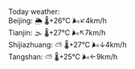 Today weather:  
Beijing: 🌦   🌡️+26°C 🌬️↙4km/h  
Tianjin: 🌫  🌡️+27°C 🌬️↖7km/h  
Shijiazhuang: ⛅️  🌡️+27°C 🌬️↓4km/h  
Tangshan: ⛅️  🌡️+25°C 🌬️←9km/h  

